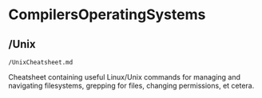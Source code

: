 # CompilersOperatingSystems

## /Unix

`/UnixCheatsheet.md`

Cheatsheet containing useful Linux/Unix commands for managing and navigating filesystems, grepping for files, changing permissions, et cetera.